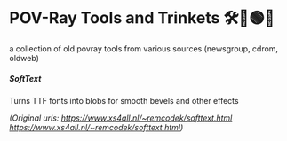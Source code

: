 # POV-Ray Tools and Trinkets 🛠️🔺🟢💎
a collection of old povray tools from various sources (newsgroup, cdrom, oldweb)

##### SoftText
Turns TTF fonts into blobs for smooth bevels and other effects

_(Original urls: https://www.xs4all.nl/~remcodek/softtext.html https://www.xs4all.nl/~remcodek/softtext.html)_
